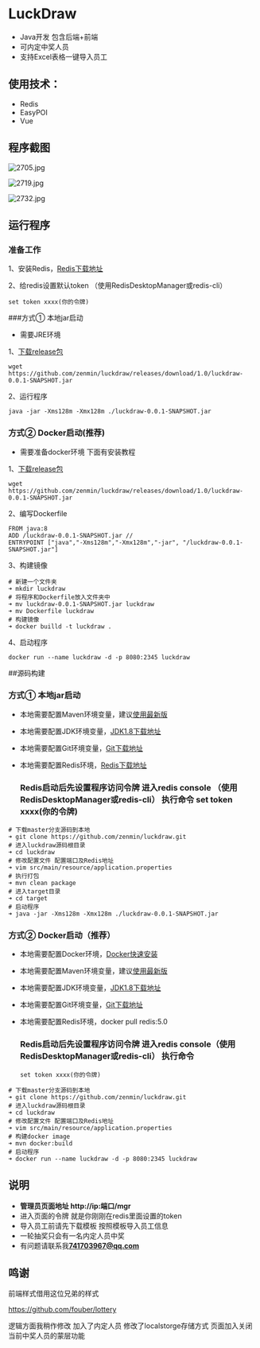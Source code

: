 # LuckDraw
- Java开发 包含后端+前端 
- 可内定中奖人员
- 支持Excel表格一键导入员工

## 使用技术：

- Redis
- EasyPOI
- Vue

## 程序截图

![2705.jpg](<https://github.com/zenmin/luckdraw/blob/master/2705.jpg>)

![2719.jpg](<https://github.com/zenmin/luckdraw/blob/master/2719.jpg>)

![2732.jpg](<https://github.com/zenmin/luckdraw/blob/master/2732.jpg>)

## 运行程序

### 准备工作

1、安装Redis，[Redis下载地址](https://redis.io/download)

2、给redis设置默认token （使用RedisDesktopManager或redis-cli）

```CQL
set token xxxx(你的令牌)
```

###方式① 本地jar启动

- 需要JRE环境

1、[下载release包](https://github.com/zenmin/luckdraw/releases/download/1.0/luckdraw-0.0.1-SNAPSHOT.jar)

```shell
wget https://github.com/zenmin/luckdraw/releases/download/1.0/luckdraw-0.0.1-SNAPSHOT.jar
```

2、运行程序

```shell
java -jar -Xms128m -Xmx128m ./luckdraw-0.0.1-SNAPSHOT.jar
```

### 方式② Docker启动(推荐)

- 需要准备docker环境 下面有安装教程

1、[下载release包](https://github.com/zenmin/luckdraw/releases/download/1.0/luckdraw-0.0.1-SNAPSHOT.jar)

```shell
wget https://github.com/zenmin/luckdraw/releases/download/1.0/luckdraw-0.0.1-SNAPSHOT.jar
```

2、编写Dockerfile

```shell
FROM java:8
ADD /luckdraw-0.0.1-SNAPSHOT.jar //
ENTRYPOINT ["java","-Xms128m","-Xmx128m","-jar", "/luckdraw-0.0.1-SNAPSHOT.jar"]
```

3、构建镜像

```shell
# 新建一个文件夹
➜ mkdir luckdraw
# 将程序和Dockerfile放入文件夹中
➜ mv luckdraw-0.0.1-SNAPSHOT.jar luckdraw
➜ mv Dockerfile luckdraw
# 构建镜像 
➜ docker builld -t luckdraw .
```

4、启动程序

```shell
docker run --name luckdraw -d -p 8080:2345 luckdraw
```

##源码构建

### 方式① 本地jar启动

- 本地需要配置Maven环境变量，建议[使用最新版](https://maven.apache.org/download.cgi)

- 本地需要配置JDK环境变量，[JDK1.8下载地址](https://www.oracle.com/technetwork/java/javase/downloads/jdk8-downloads-2133151.html)

- 本地需要配置Git环境变量，[Git下载地址](https://git-scm.com/downloads)

- 本地需要配置Redis环境，[Redis下载地址](https://redis.io/download)

  ### Redis启动后先设置程序访问令牌 进入redis console  （使用RedisDesktopManager或redis-cli） 执行命令 set token xxxx(你的令牌)

```shell
# 下载master分支源码到本地
➜ git clone https://github.com/zenmin/luckdraw.git
# 进入luckdraw源码根目录
➜ cd luckdraw
# 修改配置文件 配置端口及Redis地址
➜ vim src/main/resource/application.properties
# 执行打包
➜ mvn clean package
# 进入target目录
➜ cd target
# 启动程序
➜ java -jar -Xms128m -Xmx128m ./luckdraw-0.0.1-SNAPSHOT.jar
```

### 方式② Docker启动（推荐）

- 本地需要配置Docker环境，[Docker快速安装](https://blog.csdn.net/zenmin2015/article/details/86551199)

- 本地需要配置Maven环境变量，建议[使用最新版](https://maven.apache.org/download.cgi)

- 本地需要配置JDK环境变量，[JDK1.8下载地址](https://www.oracle.com/technetwork/java/javase/downloads/jdk8-downloads-2133151.html)

- 本地需要配置Git环境变量，[Git下载地址](https://git-scm.com/downloads)

- 本地需要配置Redis环境，docker pull redis:5.0

  ### Redis启动后先设置程序访问令牌 进入redis console（使用RedisDesktopManager或redis-cli） 执行命令

  ```CQL
  set token xxxx(你的令牌)
  ```

```shell
# 下载master分支源码到本地
➜ git clone https://github.com/zenmin/luckdraw.git
# 进入luckdraw源码根目录
➜ cd luckdraw
# 修改配置文件 配置端口及Redis地址
➜ vim src/main/resource/application.properties
# 构建docker image
➜ mvn docker:build
# 启动程序
➜ docker run --name luckdraw -d -p 8080:2345 luckdraw
```

## 说明

- **管理员页面地址 http://ip:端口/mgr**
- 进入页面的令牌 就是你刚刚在redis里面设置的token
- 导入员工前请先下载模板  按照模板导入员工信息
- 一轮抽奖只会有一名内定人员中奖
- 有问题请联系我**741703967@qq.com**

## 鸣谢

前端样式借用这位兄弟的样式

<https://github.com/fouber/lottery>

逻辑方面我稍作修改 加入了内定人员 修改了localstorge存储方式 页面加入关闭当前中奖人员的蒙层功能

